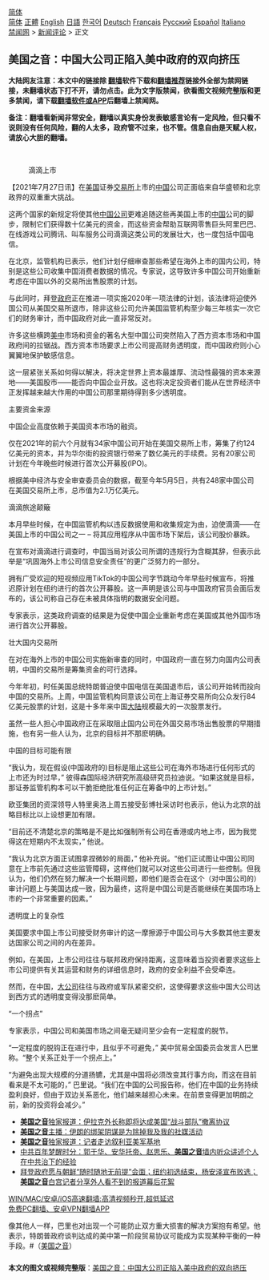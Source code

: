  <!-- 面包屑导航 --> <div class="breadcrumb"><!-- GTranslate: https://gtranslate.io/ -->  <div class="switcher notranslate">  <div class="selected">  <a href="#" onclick="return false;"> 简体</a>  </div>  <div class="option">  <a href="https://www.bannedbook.org" onclick="doGTranslate('zh-CN|zh-CN');jQuery('div.switcher div.selected a').html(jQuery(this).html());return false;" title="简体中文" class="nturl selected"> 简体</a>  <a href="https://www.bannedbook.org/zh-tw/" onclick="doGTranslate('zh-CN|zh-TW');jQuery('div.switcher div.selected a').html(jQuery(this).html());return false;" title="繁體中文" class="nturl"> 正體</a>  <a href="https://www.bannedbook.org/en/" onclick="doGTranslate('zh-CN|en');jQuery('div.switcher div.selected a').html(jQuery(this).html());return false;" title="English" class="nturl"> English</a>  <a href="https://www.bannedbook.org/ja/" onclick="doGTranslate('zh-CN|ja');jQuery('div.switcher div.selected a').html(jQuery(this).html());return false;" title="日本語" class="nturl"> 日語</a>  <a href="https://www.bannedbook.org/ko/" onclick="doGTranslate('zh-CN|ko');jQuery('div.switcher div.selected a').html(jQuery(this).html());return false;" title="한국어" class="nturl"> 한국어</a>  <a href="https://www.bannedbook.org/de/" onclick="doGTranslate('zh-CN|de');jQuery('div.switcher div.selected a').html(jQuery(this).html());return false;" title="Deutsch" class="nturl"> Deutsch</a>  <a href="https://www.bannedbook.org/fr/" onclick="doGTranslate('zh-CN|fr');jQuery('div.switcher div.selected a').html(jQuery(this).html());return false;" title="Français" class="nturl"> Français</a>  <a href="https://www.bannedbook.org/ru/" onclick="doGTranslate('zh-CN|ru');jQuery('div.switcher div.selected a').html(jQuery(this).html());return false;" title="Русский" class="nturl"> Русский</a>  <a href="https://www.bannedbook.org/es/" onclick="doGTranslate('zh-CN|es');jQuery('div.switcher div.selected a').html(jQuery(this).html());return false;" title="Español" class="nturl"> Español</a>  <a href="https://www.bannedbook.org/it/" onclick="doGTranslate('zh-CN|it');jQuery('div.switcher div.selected a').html(jQuery(this).html());return false;" title="Italiano" class="nturl"> Italiano</a>  </div>  </div>      <div class='breadcrumb-sub'><!-- Breadcrumb NavXT 6.3.0 --> <a href="https://www.bannedbook.org/" class="home">禁闻网</a> &gt; <a href="https://www.bannedbook.org/bnews/comments/" class="category">新闻评论</a> &gt; 正文</div></div><h2>美国之音：中国大公司正陷入美中政府的双向挤压</h2> <p class="notice"><b>大陆网友注意：本文中的链接除 <a href="https://github.com/bannedbook/fanqiang" >翻墙</a>软件下载和<a href="https://github.com/killgcd/justmysocks/blob/master/README.md">翻墙推荐</a>链接外全部为禁网链接，未翻墙状态下打不开，请勿点击。此为文字版禁闻，欲看图文视频完整版和更多禁闻，请下载<a href="https://github.com/bannedbook/fanqiang">翻墙软件或APP</a>后翻墙上禁闻网。</p><p>备注：翻墙看新闻非常安全，翻墙以真实身份发表敏感言论有一定风险，但只看不说则没有任何风险，翻的人太多，政府管不过来，也不管。信息自由是天赋人权，请放心大胆的翻墙。</b></p>  <div class="entry"> <br /> <figure><a href="https://i0.wp.com/upload-images-bucket-v64rleca837do.s3.eu-west-1.amazonaws.com/wp-content/uploads/2021/07/27065128/Screen-Shot-2021-07-27-at-4.55.59-pm.png?fit=329%2C242&#038;ssl=1" data-caption="滴滴上市"></a><figcaption class="wp-caption-text">滴滴上市</figcaption></figure> <p>【2021年7月27日讯】在<a href="https://www.bannedbook.org/bnews/tag/%e7%be%8e%e5%9b%bd/" class="st_tag internal_tag" rel="tag" title="标签 美国 下的日志">美国</a>证券<a href="https://www.bannedbook.org/bnews/tag/%E4%BA%A4%E6%98%93%E6%89%80/" class="st_tag internal_tag" rel="tag" title="标签 交易所 下的日志">交易所</a>上市的<span class='wp_keywordlink_affiliate'><a href="https://www.bannedbook.org/" title="中国" target="_blank">中国</a></span>公司正面临来自华盛顿和北京政界的双重重大挑战。</p> <p>这两个国家的新规定将使其他<a href="https://www.bannedbook.org/bnews/tag/%E4%B8%AD%E5%9B%BD%E5%85%AC%E5%8F%B8/" class="st_tag internal_tag" rel="tag" title="标签 中国公司 下的日志">中国公司</a>更难追随这些再美国上市的<a href="https://www.bannedbook.org/bnews/tag/%E4%B8%AD%E5%9B%BD/" class="st_tag internal_tag" rel="tag" title="标签 中国 下的日志">中国</a>公司的脚步，限制它们获得数十亿美元的资金，而这些资金帮助互联网零售巨头阿里巴巴、在线游戏公司腾讯、叫车服务公司滴滴这类公司的发展壮大，也一度包括中国电信。</p> <p>在北京，监管机构已表示，他们计划仔细审查那些希望在海外上市的国内公司，特别是这些公司收集中国消费者数据的情况。专家说，这导致许多中国公司开始重新考虑在中国以外的交易所出售股票的计划。</p> <p>与此同时，拜登<a href="https://www.bannedbook.org/bnews/tag/%e6%94%bf%e5%ba%9c/" class="st_tag internal_tag" rel="tag" title="标签 政府 下的日志">政府</a>正在推进一项实施2020年一项法律的计划，该法律将迫使外国公司从美国交易所退市，除非这些公司允许美国监管机构至少每三年核实一次它们的财务审计，而中国政府对此一直非常反对。</p> <p>许多这些横跨<a href="https://www.bannedbook.org/bnews/tag/%e7%be%8e%e4%b8%ad/" class="st_tag internal_tag" rel="tag" title="标签 美中 下的日志">美中</a>市场和资金的著名大型中国公司突然陷入了西方资本市场和中国政府间的拉锯战。西方资本市场要求上市公司提高财务透明度，而中国政府则小心翼翼地保护敏感信息。</p> <p>这一层紧张关系如何得以解决，将决定世界上资本最雄厚、流动性最强的资本来源地——美国股市——能否向中国企业开放。这也将决定投资者们能从在世界经济中正发挥越来越大作用的中国公司那里期待得到多少透明度。</p> <p>主要资金来源</p> <p>中国企业高度依赖于美国资本市场的融资。</p>  <p>仅在2021年的前六个月就有34家中国公司开始在美国交易所上市，筹集了约124亿美元的资本，并为华尔街的投资银行带来了数亿美元的手续费。另有20家公司计划在今年晚些时候进行首次公开募股(IPO)。</p> <p>根据美中经济与安全审查委员会的数据，截至今年5月5日，共有248家中国公司在美国交易所上市，总市值为2.1万亿美元。</p> <p>滴滴旅途颠簸</p> <p>本月早些时候，在中国监管机构以违反数据使用和收集规定为由，迫使滴滴——在美国上市的中国公司之一 &#8211; 将其应用程序从中国市场下架后，该公司股价暴跌。</p> <p>在宣布对滴滴进行调查时，中国当局对该公司所谓的违规行为含糊其辞，但表示此举是“巩固海外上市公司信息安全责任”的更广泛努力的一部分。</p> <p>拥有广受欢迎的短视频应用TikTok的中国公司字节跳动今年早些时候宣布，将推迟原计划在纽约进行的首次公开募股。这一声明是该公司与中国政府官员会面后发布的，该公司称自己存在未被具体指明的数据安全问题。</p> <p>专家表示，这类政府调查的结果是为促使中国企业重新考虑在美国或其他外国市场进行首次公开募股。</p> <p>壮大国内交易所</p>  <p>在对在海外上市的中国公司实施新审查的同时，中国政府一直在努力向国内公司表明，中国的交易所是筹集资金的可行选择。</p> <p>今年年初，时任美国总统特朗普迫使中国电信在美国退市后，该公司开始转而投向中国的交易所。上周，中国监管机构同意该公司在上海证券交易所向公众发行84亿美元股票的计划，这是十多年来中国<span class='wp_keywordlink_affiliate'><a href="https://www.bannedbook.org/" title="大陆" target="_blank">大陆</a></span>规模最大的一次股票发行。</p> <p>虽然一些人担心中国政府正在采取阻止国内公司在外国交易市场出售股票的早期措施，也有另一些人认为，北京的目标并不那麽明确。</p> <p>中国的目标可能有限</p> <p>“我认为，现在假设(中国政府的)目标是阻止这些公司在海外市场进行任何形式的上市还为时过早，” 彼得森国际经济研究所高级研究员拉迪说。“如果这就是目标，那证券监管机构本可以干脆拒绝批准任何正在筹备中的上市计划。”</p> <p>欧亚集团的资深领导人特里奥洛上周五接受彭博社采访时也表示，他认为北京的战略目标比以上设想更加有限。</p> <p>“目前还不清楚北京的策略是不是比如强制所有公司在香港或内地上市，因为我觉得这在短期内不太现实，” 他说。</p> <p>“我认为北京方面正试图拿捏微妙的局面，” 他补充说。“他们正试图让中国公司同意在上市前先通过这些监管障碍，这样他们就可以对这些公司进行一些控制。但我认为，他们仍然在努力解决一个长期问题，即他们是否会在这个（对中国公司的）审计问题上与美国达成一致，因为最终，这将是中国公司是否能继续在美国市场上市的一个非常重要的因素。”</p>  <p>透明度上的复杂性</p> <p>美国要求中国上市公司接受财务审计的这一摩擦源于中国公司与大多数其他主要发达国家公司之间的内在差异。</p> <p>例如，在美国，上市公司往往与联邦政府保持距离，这意味着当投资者要求这些上市公司提供有关其运营和财务的详细信息时，政府的安全利益不会受牵连。</p> <p>然而，在中国，<a href="https://www.bannedbook.org/bnews/tag/%E5%A4%A7%E5%85%AC%E5%8F%B8/" class="st_tag internal_tag" rel="tag" title="标签 大公司 下的日志">大公司</a>往往与政府或军队紧密交织，这使得要求这些中国大公司达到西方式的透明度变得没那麽简单。</p> <p>“一个拐点”</p> <p>专家表示，中国公司和美国市场之间毫无疑问至少会有一定程度的脱节。</p> <p>“一定程度的脱钩正在进行中，且似乎不可避免，” 美中贸易全国委员会发言人巴里称。“整个关系正处于一个拐点上。”</p> <p>“为避免出现大规模的分道扬镳，尤其是中国将必须改变其行事方向，而这在目前看来是不太可能的，” 巴里说。“我们在中国的公司报告称，他们在中国的业务持续盈利良好，但由于双边关系恶化，他们越来越担心未来。在前景变得更加明朗之前，新的投资将会减少。”</p>  <ul class='op-related-articles' title='相关阅读'> <li><a href='https://www.bannedbook.org/bnews/worldnews/usa/20210723/1592723.html' target='_blank'><b>美国之音</b>独家报道：伊拉克外长称即将达成美国“战斗部队”撤离协议</a></li> <li><a href='https://www.bannedbook.org/bnews/renquan/20210715/1587469.html' target='_blank'><b>美国之音</b>主播：伊朗的绑架阴谋是为除掉我及我的社媒活动</a></li> <li><a href='https://www.bannedbook.org/bnews/worldnews/usa/20210708/1582710.html' target='_blank'><b>美国之音</b>独家报道：记者走访叙利亚美军基地</a></li> <li><a href='https://www.bannedbook.org/bnews/comments/20210702/1579243.html' target='_blank'>中共百年梦醒时分：郭于华、安华托帝、赵思乐、<b>美国之音</b>墙内听众讲述个人在中共治下的经验</a></li> <li><a href='https://www.bannedbook.org/bnews/worldnews/usa/20210624/1573247.html' target='_blank'>拜登政府愿与朝鲜“随时随地无前提”会面；纽约初选结束，杨安泽宣布败选；<b>美国之音</b>白宫记者分享外人看不到的报道幕后花絮</a></li> </ul> <p class="texttj"> <a href="https://github.com/bannedbook/fanqiang/wiki/V2ray%E6%9C%BA%E5%9C%BA" target="_blank">WIN/MAC/安卓/iOS高速翻墙:高清视频秒开,超低延迟</a><br/> <a href="https://github.com/bannedbook/fanqiang/wiki/%E7%A6%81%E9%97%BB%E7%BD%91%E5%AE%89%E5%8D%93%E7%BF%BB%E5%A2%99%E6%96%B0%E9%97%BBAPP" target="_blank">免费PC翻墙、安卓VPN翻墙APP</a></p><p>像其他人一样，巴里也对出现一个可能防止双方重大损害的解决方案抱有希望。他表示，特朗普政府谈判达成的美中第一阶段贸易协议可能成为实现某种平衡的一种手段。#（<a href="https://www.bannedbook.org/bnews/tag/%e7%be%8e%e5%9b%bd%e4%b9%8b%e9%9f%b3/" class="st_tag internal_tag" rel="tag" title="标签 美国之音 下的日志">美国之音</a>）</p><a name='sharetosocial'></a>  <div style="margin-bottom:5px;padding-bottom:5px;clear:both"> <div id="archive-pix-1" class="banner-ads"> <!-- AuctionX Display platform tag START --> <div id="26318x728x90x621x_ADSLOT2" clicktrack="%%CLICK_URL_ESC%%"></div> <!-- AuctionX Display platform tag END --> </div> <div id="archive-pix-2" class="banner-ads"> <!-- AuctionX Display platform tag START --> <div id="26315x300x250x621x_ADSLOT2" clicktrack="%%CLICK_URL_ESC%%"></div> <!-- AuctionX Display platform tag END --> </div> </div>  <div id="archive-pix-1" class="banner-ads"> <!-- AuctionX Display platform tag START --> <div id="26318x728x90x621x_ADSLOT3" clicktrack="%%CLICK_URL_ESC%%"></div> <!-- AuctionX Display platform tag END --> </div> <div><b>本文的图文或视频完整版</b>：<a href='https://www.bannedbook.org/bnews/comments/20210727/1595072.html'>美国之音：中国大公司正陷入美中政府的双向挤压</a></div>  </div><!--END ENTRY--> 